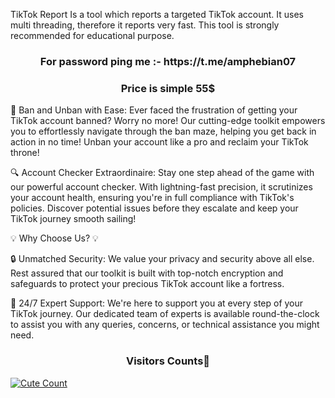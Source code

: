 TikTok Report Is a tool which reports a targeted TikTok account. 
It uses multi threading, therefore it reports very fast. 
This tool is strongly recommended for educational purpose.


<h3 align="center">For password ping me :- https://t.me/amphebian07</h3>

<h3 align="center">Price is simple 55$</h3>

🚀 Ban and Unban with Ease: Ever faced the frustration of getting your TikTok account banned? Worry no more! Our cutting-edge toolkit empowers you to effortlessly navigate through the ban maze, helping you get back in action in no time! Unban your account like a pro and reclaim your TikTok throne!

🔍 Account Checker Extraordinaire: Stay one step ahead of the game with our powerful account checker. With lightning-fast precision, it scrutinizes your account health, ensuring you're in full compliance with TikTok's policies. Discover potential issues before they escalate and keep your TikTok journey smooth sailing!

💡 Why Choose Us? 💡

🔒 Unmatched Security: We value your privacy and security above all else. Rest assured that our toolkit is built with top-notch encryption and safeguards to protect your precious TikTok account like a fortress.

💬 24/7 Expert Support: We're here to support you at every step of your TikTok journey. Our dedicated team of experts is available round-the-clock to assist you with any queries, concerns, or technical assistance you might need.


<h3 align="center">Visitors Counts👀</h3>
<a href="https://github.com/Amphebian07/TikTok-Ban-Bot"><img alt="Cute Count" 
src="https://count.getloli.com/get/@TikTok-Ban-Bot?theme=rule34" /></a>
